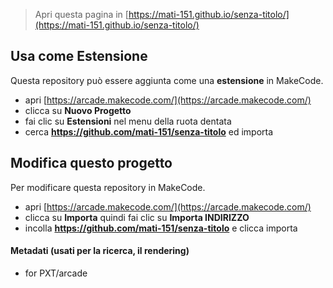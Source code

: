  


> Apri questa pagina in [https://mati-151.github.io/senza-titolo/](https://mati-151.github.io/senza-titolo/)

## Usa come Estensione

Questa repository può essere aggiunta come una **estensione** in MakeCode.

* apri [https://arcade.makecode.com/](https://arcade.makecode.com/)
* clicca su **Nuovo Progetto**
* fai clic su **Estensioni** nel menu della ruota dentata
* cerca **https://github.com/mati-151/senza-titolo** ed importa

## Modifica questo progetto

Per modificare questa repository in MakeCode.

* apri [https://arcade.makecode.com/](https://arcade.makecode.com/)
* clicca su **Importa** quindi fai clic su **Importa INDIRIZZO**
* incolla **https://github.com/mati-151/senza-titolo** e clicca importa

#### Metadati (usati per la ricerca, il rendering)

* for PXT/arcade
<script src="https://makecode.com/gh-pages-embed.js"></script><script>makeCodeRender("{{ site.makecode.home_url }}", "{{ site.github.owner_name }}/{{ site.github.repository_name }}");</script>
